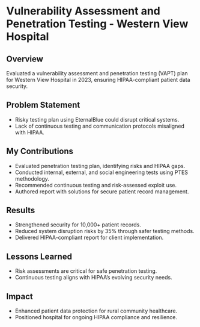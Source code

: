

# **Vulnerability Assessment and Penetration Testing - Western View Hospital**

## Overview
Evaluated a vulnerability assessment and penetration testing (VAPT) plan for Western View Hospital in 2023, ensuring HIPAA-compliant patient data security.

## Problem Statement
- Risky testing plan using EternalBlue could disrupt critical systems.
- Lack of continuous testing and communication protocols misaligned with HIPAA.

## My Contributions
- Evaluated penetration testing plan, identifying risks and HIPAA gaps.
- Conducted internal, external, and social engineering tests using PTES methodology.
- Recommended continuous testing and risk-assessed exploit use.
- Authored report with solutions for secure patient record management.


## Results
- Strengthened security for 10,000+ patient records.
- Reduced system disruption risks by 35% through safer testing methods.
- Delivered HIPAA-compliant report for client implementation.



## Lessons Learned
- Risk assessments are critical for safe penetration testing.
- Continuous testing aligns with HIPAA’s evolving security needs.

## Impact
- Enhanced patient data protection for rural community healthcare.
- Positioned hospital for ongoing HIPAA compliance and resilience.

